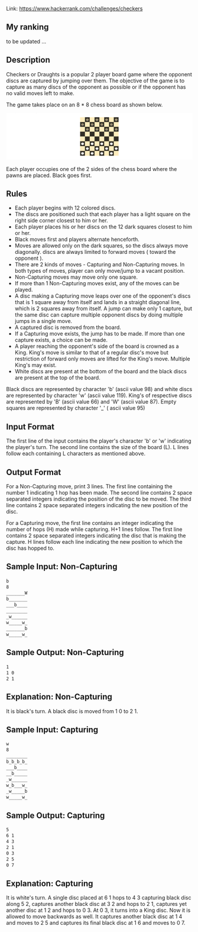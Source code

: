 Link: https://www.hackerrank.com/challenges/checkers

## My ranking 
to be updated ...

## Description
Checkers or Draughts is a popular 2 player board game where the opponent discs are captured by jumping over them. The objective of the game is to capture as many discs of the opponent as possible or if the opponent has no valid moves left to make.

The game takes place on an 8 * 8 chess board as shown below.

![Draughts](draughts.png)

Each player occupies one of the 2 sides of the chess board where the pawns are placed. Black goes first.

## Rules

* Each player begins with 12 colored discs.
* The discs are positioned such that each player has a light square on the right side corner closest to him or her.
* Each player places his or her discs on the 12 dark squares closest to him or her.
* Black moves first and players alternate henceforth.
* Moves are allowed only on the dark squares, so the discs always move diagonally. discs are always limited to forward moves ( toward the opponent ).
* There are 2 kinds of moves - Capturing and Non-Capturing moves. In both types of moves, player can only move/jump to a vacant position.
* Non-Capturing moves may move only one square.
* If more than 1 Non-Capturing moves exist, any of the moves can be played.
* A disc making a Capturing move leaps over one of the opponent's discs that is 1 square away from itself and lands in a straight diagonal line, which is 2 squares away from itself. A jump can make only 1 capture, but the same disc can capture multiple opponent discs by doing multiple jumps in a single move.
* A captured disc is removed from the board.
* If a Capturing move exists, the jump has to be made. If more than one capture exists, a choice can be made.
* A player reaching the opponent's side of the board is crowned as a King. King's move is similar to that of a regular disc's move but restriction of forward only moves are lifted for the King's move. Multiple King's may exist.
* White discs are present at the bottom of the board and the black discs are present at the top of the board.

Black discs are represented by character 'b' (ascii value 98) and white discs are represented by character 'w' (ascii value 119). King's of respective discs are represented by 'B' (ascii value 66) and 'W' (ascii value 87). Empty squares are represented by character '_' ( ascii value 95)

## Input Format

The first line of the input contains the player's character 'b' or 'w' indicating the player's turn. 
The second line contains the size of the board (L). 
L lines follow each containing L characters as mentioned above.

## Output Format

For a Non-Capturing move, print 3 lines. 
The first line containing the number 1 indicating 1 hop has been made. 
The second line contains 2 space separated integers indicating the position of the disc to be moved. 
The third line contains 2 space separated integers indicating the new position of the disc.

For a Capturing move, 
the first line contains an integer indicating the number of hops (H) made while capturing. H+1 lines follow. 
The first line contains 2 space separated integers indicating the disc that is making the capture. 
H lines follow each line indicating the new position to which the disc has hopped to.

## Sample Input: Non-Capturing

```
b
8
_______W
b_______
___b____
________
_w______
w_____w_
_______b
w_____w_
```
## Sample Output: Non-Capturing

```
1
1 0
2 1
```
## Explanation: Non-Capturing

It is black's turn. A black disc is moved from 1 0 to 2 1.

## Sample Input: Capturing

```
w
8
________
b_b_b_b_
___b____
__b_____
_w______
w_b___w_
_w_____b
w_____w_
```
## Sample Output: Capturing

```
5
6 1
4 3
2 1
0 3
2 5
0 7
``` 
## Explanation: Capturing

It is white's turn. A single disc placed at 6 1 hops to 4 3 capturing black disc along 5 2, captures another black disc at 3 2 and hops to 2 1, captures yet another disc at 1 2 and hops to 0 3. At 0 3, it turns into a King disc. Now it is allowed to move backwards as well. It captures another black disc at 1 4 and moves to 2 5 and captures its final black disc at 1 6 and moves to 0 7.